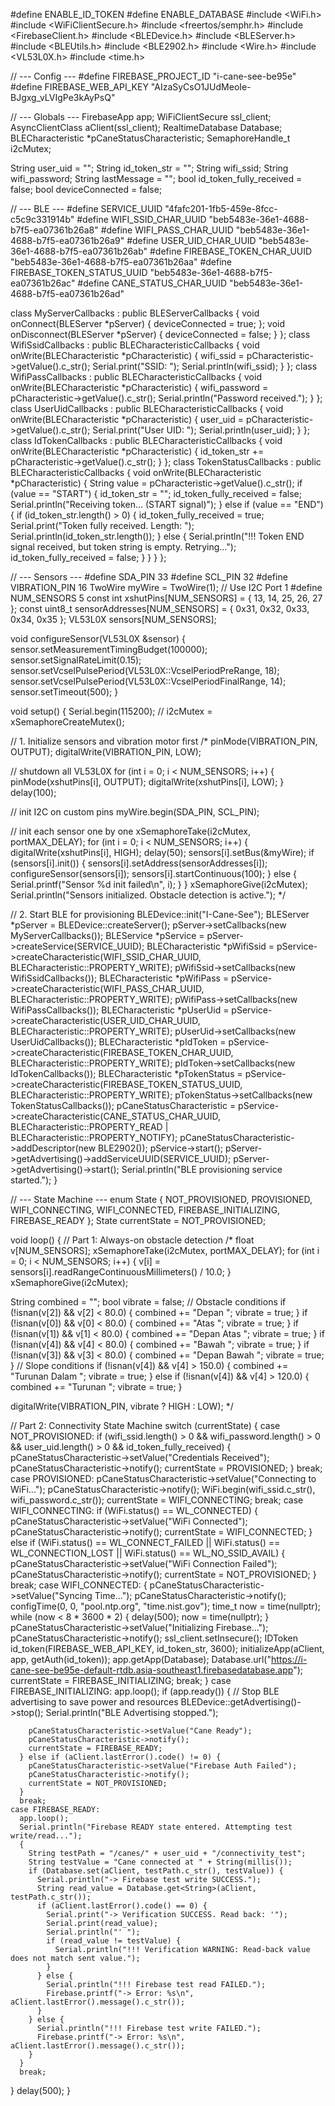 #define ENABLE_ID_TOKEN
#define ENABLE_DATABASE
#include <WiFi.h>
#include <WiFiClientSecure.h>
#include <freertos/semphr.h>
#include <FirebaseClient.h>
#include <BLEDevice.h>
#include <BLEServer.h>
#include <BLEUtils.h>
#include <BLE2902.h>
#include <Wire.h>
#include <VL53L0X.h>
#include <time.h>

// --- Config ---
#define FIREBASE_PROJECT_ID "i-cane-see-be95e"
#define FIREBASE_WEB_API_KEY "AIzaSyCsO1JUdMeoIe-BJgxg_vLVIgPe3kAyPsQ"



// --- Globals ---
FirebaseApp app;
WiFiClientSecure ssl_client;
AsyncClientClass aClient(ssl_client);
RealtimeDatabase Database;
BLECharacteristic *pCaneStatusCharacteristic;
SemaphoreHandle_t i2cMutex;

String user_uid = "";
String id_token_str = "";
String wifi_ssid;
String wifi_password;
String lastMessage = "";
bool id_token_fully_received = false;
bool deviceConnected = false;

// --- BLE ---
#define SERVICE_UUID "4fafc201-1fb5-459e-8fcc-c5c9c331914b"
#define WIFI_SSID_CHAR_UUID "beb5483e-36e1-4688-b7f5-ea07361b26a8"
#define WIFI_PASS_CHAR_UUID "beb5483e-36e1-4688-b7f5-ea07361b26a9"
#define USER_UID_CHAR_UUID "beb5483e-36e1-4688-b7f5-ea07361b26ab"
#define FIREBASE_TOKEN_CHAR_UUID "beb5483e-36e1-4688-b7f5-ea07361b26aa"
#define FIREBASE_TOKEN_STATUS_UUID "beb5483e-36e1-4688-b7f5-ea07361b26ac"
#define CANE_STATUS_CHAR_UUID "beb5483e-36e1-4688-b7f5-ea07361b26ad"

class MyServerCallbacks : public BLEServerCallbacks {
  void onConnect(BLEServer *pServer) {
    deviceConnected = true;
  };
  void onDisconnect(BLEServer *pServer) {
    deviceConnected = false;
  }
};
class WifiSsidCallbacks : public BLECharacteristicCallbacks {
  void onWrite(BLECharacteristic *pCharacteristic) {
    wifi_ssid = pCharacteristic->getValue().c_str();
    Serial.print("SSID: ");
    Serial.println(wifi_ssid);
  }
};
class WifiPassCallbacks : public BLECharacteristicCallbacks {
  void onWrite(BLECharacteristic *pCharacteristic) {
    wifi_password = pCharacteristic->getValue().c_str();
    Serial.println("Password received.");
  }
};
class UserUidCallbacks : public BLECharacteristicCallbacks {
  void onWrite(BLECharacteristic *pCharacteristic) {
    user_uid = pCharacteristic->getValue().c_str();
    Serial.print("User UID: ");
    Serial.println(user_uid);
  }
};
class IdTokenCallbacks : public BLECharacteristicCallbacks {
  void onWrite(BLECharacteristic *pCharacteristic) {
    id_token_str += pCharacteristic->getValue().c_str();
  }
};
class TokenStatusCallbacks : public BLECharacteristicCallbacks {
  void onWrite(BLECharacteristic *pCharacteristic) {
    String value = pCharacteristic->getValue().c_str();
    if (value == "START") {
      id_token_str = "";
      id_token_fully_received = false;
      Serial.println("Receiving token... (START signal)");
    } else if (value == "END") {
      if (id_token_str.length() > 0) {
        id_token_fully_received = true;
        Serial.print("Token fully received. Length: ");
        Serial.println(id_token_str.length());
      } else {
        Serial.println("!!! Token END signal received, but token string is empty. Retrying...");
        id_token_fully_received = false;
      }
    }
  }
};



// --- Sensors ---
#define SDA_PIN 33
#define SCL_PIN 32
#define VIBRATION_PIN 16
TwoWire myWire = TwoWire(1);  // Use I2C Port 1
#define NUM_SENSORS 5
const int xshutPins[NUM_SENSORS] = { 13, 14, 25, 26, 27 };
const uint8_t sensorAddresses[NUM_SENSORS] = { 0x31, 0x32, 0x33, 0x34, 0x35 };
VL53L0X sensors[NUM_SENSORS];

void configureSensor(VL53L0X &sensor) {
  sensor.setMeasurementTimingBudget(100000);
  sensor.setSignalRateLimit(0.15);
  sensor.setVcselPulsePeriod(VL53L0X::VcselPeriodPreRange, 18);
  sensor.setVcselPulsePeriod(VL53L0X::VcselPeriodFinalRange, 14);
  sensor.setTimeout(500);
}

void setup() {
  Serial.begin(115200);
  // i2cMutex = xSemaphoreCreateMutex();

  // 1. Initialize sensors and vibration motor first
  /*
  pinMode(VIBRATION_PIN, OUTPUT);
  digitalWrite(VIBRATION_PIN, LOW);

  // shutdown all VL53L0X
  for (int i = 0; i < NUM_SENSORS; i++) {
    pinMode(xshutPins[i], OUTPUT);
    digitalWrite(xshutPins[i], LOW);
  }
  delay(100);

  // init I2C on custom pins
  myWire.begin(SDA_PIN, SCL_PIN);

  // init each sensor one by one
  xSemaphoreTake(i2cMutex, portMAX_DELAY);
  for (int i = 0; i < NUM_SENSORS; i++) {
    digitalWrite(xshutPins[i], HIGH);
    delay(50);
    sensors[i].setBus(&myWire);
    if (sensors[i].init()) {
      sensors[i].setAddress(sensorAddresses[i]);
      configureSensor(sensors[i]);
      sensors[i].startContinuous(100);
    } else {
      Serial.printf("Sensor %d init failed\n", i);
    }
  }
  xSemaphoreGive(i2cMutex);
  Serial.println("Sensors initialized. Obstacle detection is active.");
  */

  // 2. Start BLE for provisioning
  BLEDevice::init("I-Cane-See");
  BLEServer *pServer = BLEDevice::createServer();
  pServer->setCallbacks(new MyServerCallbacks());
  BLEService *pService = pServer->createService(SERVICE_UUID);
  BLECharacteristic *pWifiSsid = pService->createCharacteristic(WIFI_SSID_CHAR_UUID, BLECharacteristic::PROPERTY_WRITE);
  pWifiSsid->setCallbacks(new WifiSsidCallbacks());
  BLECharacteristic *pWifiPass = pService->createCharacteristic(WIFI_PASS_CHAR_UUID, BLECharacteristic::PROPERTY_WRITE);
  pWifiPass->setCallbacks(new WifiPassCallbacks());
  BLECharacteristic *pUserUid = pService->createCharacteristic(USER_UID_CHAR_UUID, BLECharacteristic::PROPERTY_WRITE);
  pUserUid->setCallbacks(new UserUidCallbacks());
  BLECharacteristic *pIdToken = pService->createCharacteristic(FIREBASE_TOKEN_CHAR_UUID, BLECharacteristic::PROPERTY_WRITE);
  pIdToken->setCallbacks(new IdTokenCallbacks());
  BLECharacteristic *pTokenStatus = pService->createCharacteristic(FIREBASE_TOKEN_STATUS_UUID, BLECharacteristic::PROPERTY_WRITE);
  pTokenStatus->setCallbacks(new TokenStatusCallbacks());
  pCaneStatusCharacteristic = pService->createCharacteristic(CANE_STATUS_CHAR_UUID, BLECharacteristic::PROPERTY_READ | BLECharacteristic::PROPERTY_NOTIFY);
  pCaneStatusCharacteristic->addDescriptor(new BLE2902());
  pService->start();
  pServer->getAdvertising()->addServiceUUID(SERVICE_UUID);
  pServer->getAdvertising()->start();
  Serial.println("BLE provisioning service started.");
}

// --- State Machine ---
enum State { NOT_PROVISIONED,
             PROVISIONED,
             WIFI_CONNECTING,
             WIFI_CONNECTED,
             FIREBASE_INITIALIZING,
             FIREBASE_READY };
State currentState = NOT_PROVISIONED;

void loop() {
  // Part 1: Always-on obstacle detection
  /*
  float v[NUM_SENSORS];
  xSemaphoreTake(i2cMutex, portMAX_DELAY);
  for (int i = 0; i < NUM_SENSORS; i++) { v[i] = sensors[i].readRangeContinuousMillimeters() / 10.0; }
  xSemaphoreGive(i2cMutex);
  
  String combined = "";
  bool vibrate = false;
  // Obstacle conditions
  if (!isnan(v[2]) && v[2] < 80.0) { combined += "Depan "; vibrate = true; }
  if (!isnan(v[0]) && v[0] < 80.0) { combined += "Atas "; vibrate = true; }
  if (!isnan(v[1]) && v[1] < 80.0) { combined += "Depan Atas "; vibrate = true; }
  if (!isnan(v[4]) && v[4] < 80.0) { combined += "Bawah "; vibrate = true; }
  if (!isnan(v[3]) && v[3] < 80.0) { combined += "Depan Bawah "; vibrate = true; }
  // Slope conditions
  if (!isnan(v[4]) && v[4] > 150.0) { combined += "Turunan Dalam "; vibrate = true; }
  else if (!isnan(v[4]) && v[4] > 120.0) { combined += "Turunan "; vibrate = true; }

  digitalWrite(VIBRATION_PIN, vibrate ? HIGH : LOW);
  */

  // Part 2: Connectivity State Machine
  switch (currentState) {
    case NOT_PROVISIONED:
      if (wifi_ssid.length() > 0 && wifi_password.length() > 0 && user_uid.length() > 0 && id_token_fully_received) {
        pCaneStatusCharacteristic->setValue("Credentials Received");
        pCaneStatusCharacteristic->notify();
        currentState = PROVISIONED;
      }
      break;
    case PROVISIONED:
      pCaneStatusCharacteristic->setValue("Connecting to WiFi...");
      pCaneStatusCharacteristic->notify();
      WiFi.begin(wifi_ssid.c_str(), wifi_password.c_str());
      currentState = WIFI_CONNECTING;
      break;
    case WIFI_CONNECTING:
      if (WiFi.status() == WL_CONNECTED) {
        pCaneStatusCharacteristic->setValue("WiFi Connected");
        pCaneStatusCharacteristic->notify();
        currentState = WIFI_CONNECTED;
      } else if (WiFi.status() == WL_CONNECT_FAILED || WiFi.status() == WL_CONNECTION_LOST || WiFi.status() == WL_NO_SSID_AVAIL) {
        pCaneStatusCharacteristic->setValue("WiFi Connection Failed");
        pCaneStatusCharacteristic->notify();
        currentState = NOT_PROVISIONED;
      }
      break;
    case WIFI_CONNECTED:
      {
        pCaneStatusCharacteristic->setValue("Syncing Time...");
        pCaneStatusCharacteristic->notify();
        configTime(0, 0, "pool.ntp.org", "time.nist.gov");
        time_t now = time(nullptr);
        while (now < 8 * 3600 * 2) {
          delay(500);
          now = time(nullptr);
        }
        pCaneStatusCharacteristic->setValue("Initializing Firebase...");
        pCaneStatusCharacteristic->notify();
              ssl_client.setInsecure();        IDToken id_token(FIREBASE_WEB_API_KEY, id_token_str, 3600);
        initializeApp(aClient, app, getAuth(id_token));
        app.getApp(Database);
        Database.url("https://i-cane-see-be95e-default-rtdb.asia-southeast1.firebasedatabase.app");
        currentState = FIREBASE_INITIALIZING;
        break;
      }
    case FIREBASE_INITIALIZING:
      app.loop();
      if (app.ready()) {
        // Stop BLE advertising to save power and resources
        BLEDevice::getAdvertising()->stop();
        Serial.println("BLE Advertising stopped.");

        pCaneStatusCharacteristic->setValue("Cane Ready");
        pCaneStatusCharacteristic->notify();
        currentState = FIREBASE_READY;
      } else if (aClient.lastError().code() != 0) {
        pCaneStatusCharacteristic->setValue("Firebase Auth Failed");
        pCaneStatusCharacteristic->notify();
        currentState = NOT_PROVISIONED;
      }
      break;
    case FIREBASE_READY:
      app.loop();
      Serial.println("Firebase READY state entered. Attempting test write/read...");
      {
        String testPath = "/canes/" + user_uid + "/connectivity_test";
        String testValue = "Cane connected at " + String(millis());
        if (Database.set(aClient, testPath.c_str(), testValue)) {
          Serial.println("-> Firebase test write SUCCESS.");
          String read_value = Database.get<String>(aClient, testPath.c_str());
          if (aClient.lastError().code() == 0) {
            Serial.print("-> Verification SUCCESS. Read back: '");
            Serial.print(read_value);
            Serial.println("' ");
            if (read_value != testValue) {
              Serial.println("!!! Verification WARNING: Read-back value does not match sent value.");
            }
          } else {
            Serial.println("!!! Firebase test read FAILED.");
            Firebase.printf("-> Error: %s\n", aClient.lastError().message().c_str());
          }
        } else {
          Serial.println("!!! Firebase test write FAILED.");
          Firebase.printf("-> Error: %s\n", aClient.lastError().message().c_str());
        }
      }
      break;
  }
  delay(500);
}